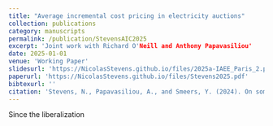 ```yaml
---
title: "Average incremental cost pricing in electricity auctions"
collection: publications
category: manuscripts
permalink: /publication/StevensAIC2025
excerpt: 'Joint work with Richard O'Neill and Anthony Papavasiliou'
date: 2025-01-01
venue: 'Working Paper'
slidesurl: 'https://NicolasStevens.github.io/files/2025a-IAEE_Paris_2.pdf'
paperurl: 'https://NicolasStevens.github.io/files/Stevens2025.pdf'
bibtexurl: ''
citation: 'Stevens, N., Papavasiliou, A., and Smeers, Y. (2024). On some advantages of convex hull pricing for the European electricity auction. Energy Economics, 134, 107542.'
---
```

Since the liberalization
